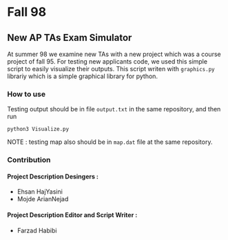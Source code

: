 # Fall 98 
## New AP TAs Exam Simulator
At summer 98 we examine new TAs with a new project which was a course project of fall 95. For testing new applicants code, we used this simple script to easily visualize their outputs. 
This script writen with `graphics.py` librariy which is a simple graphical library for python.

### How to use 
Testing output should be in file `output.txt` in the same repository, and then run 
```
python3 Visualize.py
```
NOTE : testing map also should be in `map.dat` file at the same repository.

### Contribution 
#### Project Description Desingers : 
* Ehsan HajYasini
* Mojde ArianNejad
#### Project Description Editor and Script Writer : 
* Farzad Habibi
